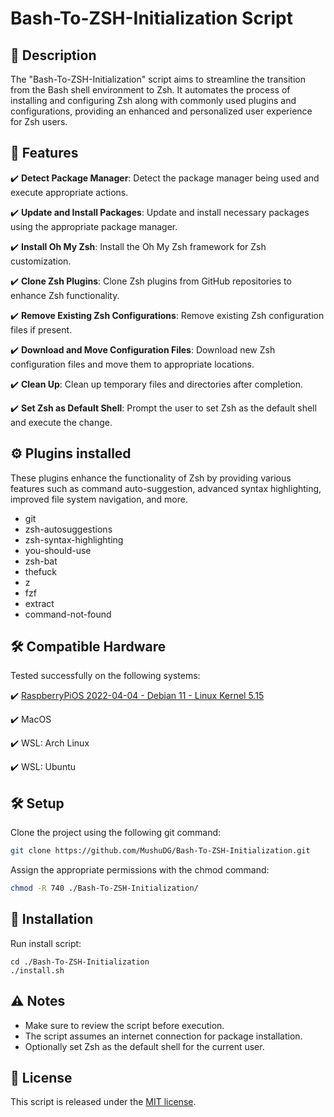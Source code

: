 # Bash-To-ZSH-Initialization Script

## 📝 Description

The "Bash-To-ZSH-Initialization" script aims to streamline the transition from the Bash shell environment to Zsh. It automates the process of installing and configuring Zsh along with commonly used plugins and configurations, providing an enhanced and personalized user experience for Zsh users.

## 🚀 Features 
✔️ **Detect Package Manager**: Detect the package manager being used and execute appropriate actions.

✔️ **Update and Install Packages**: Update and install necessary packages using the appropriate package manager.

✔️ **Install Oh My Zsh**: Install the Oh My Zsh framework for Zsh customization.

✔️ **Clone Zsh Plugins**: Clone Zsh plugins from GitHub repositories to enhance Zsh functionality.

✔️ **Remove Existing Zsh Configurations**: Remove existing Zsh configuration files if present.

✔️ **Download and Move Configuration Files**: Download new Zsh configuration files and move them to appropriate locations.

✔️ **Clean Up**: Clean up temporary files and directories after completion.

✔️ **Set Zsh as Default Shell**: Prompt the user to set Zsh as the default shell and execute the change.

## ⚙️ Plugins installed

These plugins enhance the functionality of Zsh by providing various features such as command auto-suggestion, advanced syntax highlighting, improved file system navigation, and more.

* git
* zsh-autosuggestions
* zsh-syntax-highlighting
* you-should-use
* zsh-bat
* thefuck
* z
* fzf
* extract
* command-not-found


## 🛠️ Compatible Hardware

Tested successfully on the following systems:

✔️ [RaspberryPiOS 2022-04-04 - Debian 11 - Linux Kernel 5.15](https://downloads.raspberrypi.org/raspios_lite_armhf/images/raspios_lite_armhf-2022-04-07/2022-04-04-raspios-bullseye-armhf-lite.img.xz)

✔️ MacOS

✔️ WSL: Arch Linux

✔️ WSL: Ubuntu

## 🛠️ Setup
Clone the project using the following git command:
```bash
git clone https://github.com/MushuDG/Bash-To-ZSH-Initialization.git
```
Assign the appropriate permissions with the chmod command:
```bash
chmod -R 740 ./Bash-To-ZSH-Initialization/
```
## 🚀 Installation
Run install script:
```
cd ./Bash-To-ZSH-Initialization
./install.sh
```

## ⚠️ Notes

- Make sure to review the script before execution.
- The script assumes an internet connection for package installation.
- Optionally set Zsh as the default shell for the current user.

## 📄 License

This script is released under the [MIT license](https://raw.githubusercontent.com/MushuDG/Bash-To-ZSH-Initialization/main/LICENSE).
